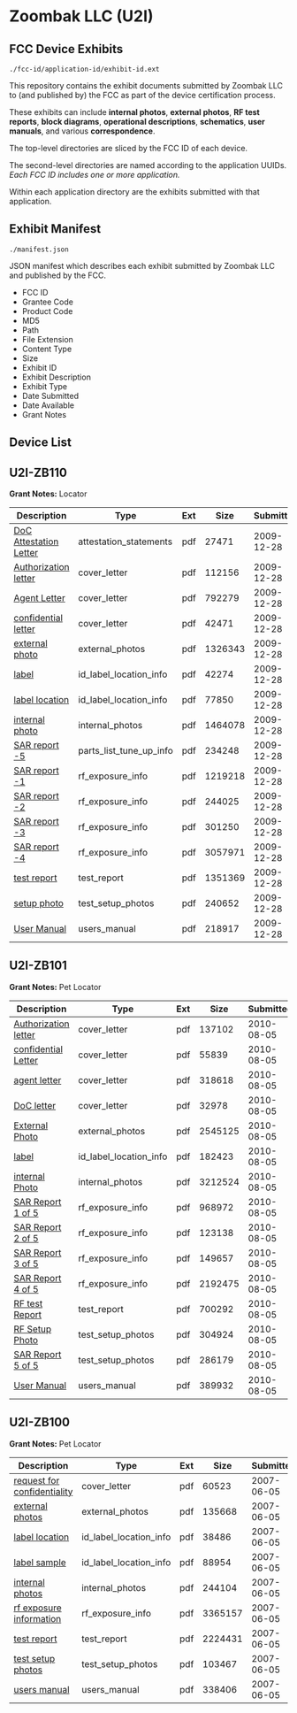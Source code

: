 # Zoombak LLC (U2I)
## FCC Device Exhibits

```
./fcc-id/application-id/exhibit-id.ext
```

This repository contains the exhibit documents submitted by Zoombak LLC to (and published by) the FCC as part of the device certification process.

These exhibits can include **internal photos**, **external photos**, **RF test reports**, **block diagrams**, **operational descriptions**, **schematics**, **user manuals**, and various **correspondence**.

The top-level directories are sliced by the FCC ID of each device.

The second-level directories are named according to the application UUIDs. *Each FCC ID includes one or more application.*

Within each application directory are the exhibits submitted with that application. 

## Exhibit Manifest

```
./manifest.json
```

JSON manifest which describes each exhibit submitted by Zoombak LLC and published by the FCC.

- FCC ID
- Grantee Code
- Product Code
- MD5
- Path
- File Extension
- Content Type
- Size
- Exhibit ID
- Exhibit Description
- Exhibit Type
- Date Submitted
- Date Available
- Grant Notes

## Device List
## U2I-ZB110
**Grant Notes:** Locator

| Description | Type | Ext | Size | Submitted | Available |
| ----------- | ---- | --- | ---- | --------- | --------- |
| [DoC Attestation Letter](U2I-ZB110/e899b4eaede4b804c6e4553506aca00d/1219601.pdf) | attestation_statements | pdf | 27471 | 2009-12-28 | 2009-12-28 |
| [Authorization letter](U2I-ZB110/e899b4eaede4b804c6e4553506aca00d/1219600.pdf) | cover_letter | pdf | 112156 | 2009-12-28 | 2009-12-28 |
| [Agent Letter](U2I-ZB110/e899b4eaede4b804c6e4553506aca00d/1219602.pdf) | cover_letter | pdf | 792279 | 2009-12-28 | 2009-12-28 |
| [confidential letter](U2I-ZB110/e899b4eaede4b804c6e4553506aca00d/1219603.pdf) | cover_letter | pdf | 42471 | 2009-12-28 | 2009-12-28 |
| [external photo](U2I-ZB110/e899b4eaede4b804c6e4553506aca00d/1219614.pdf) | external_photos | pdf | 1326343 | 2009-12-28 | 2009-12-28 |
| [label](U2I-ZB110/e899b4eaede4b804c6e4553506aca00d/1219609.pdf) | id_label_location_info | pdf | 42274 | 2009-12-28 | 2009-12-28 |
| [label location](U2I-ZB110/e899b4eaede4b804c6e4553506aca00d/1219610.pdf) | id_label_location_info | pdf | 77850 | 2009-12-28 | 2009-12-28 |
| [internal photo](U2I-ZB110/e899b4eaede4b804c6e4553506aca00d/1219615.pdf) | internal_photos | pdf | 1464078 | 2009-12-28 | 2009-12-28 |
| [SAR report -5](U2I-ZB110/e899b4eaede4b804c6e4553506aca00d/1219620.pdf) | parts_list_tune_up_info | pdf | 234248 | 2009-12-28 | 2009-12-28 |
| [SAR report -1](U2I-ZB110/e899b4eaede4b804c6e4553506aca00d/1219616.pdf) | rf_exposure_info | pdf | 1219218 | 2009-12-28 | 2009-12-28 |
| [SAR report -2](U2I-ZB110/e899b4eaede4b804c6e4553506aca00d/1219617.pdf) | rf_exposure_info | pdf | 244025 | 2009-12-28 | 2009-12-28 |
| [SAR report -3](U2I-ZB110/e899b4eaede4b804c6e4553506aca00d/1219618.pdf) | rf_exposure_info | pdf | 301250 | 2009-12-28 | 2009-12-28 |
| [SAR report -4](U2I-ZB110/e899b4eaede4b804c6e4553506aca00d/1219619.pdf) | rf_exposure_info | pdf | 3057971 | 2009-12-28 | 2009-12-28 |
| [test report](U2I-ZB110/e899b4eaede4b804c6e4553506aca00d/1219612.pdf) | test_report | pdf | 1351369 | 2009-12-28 | 2009-12-28 |
| [setup photo](U2I-ZB110/e899b4eaede4b804c6e4553506aca00d/1219613.pdf) | test_setup_photos | pdf | 240652 | 2009-12-28 | 2009-12-28 |
| [User Manual](U2I-ZB110/e899b4eaede4b804c6e4553506aca00d/1219611.pdf) | users_manual | pdf | 218917 | 2009-12-28 | 2009-12-28 |
## U2I-ZB101
**Grant Notes:** Pet Locator

| Description | Type | Ext | Size | Submitted | Available |
| ----------- | ---- | --- | ---- | --------- | --------- |
| [Authorization letter](U2I-ZB101/2b7c8690da9a21c021647390d7dbd347/1322658.pdf) | cover_letter | pdf | 137102 | 2010-08-05 | 2010-08-05 |
| [confidential Letter](U2I-ZB101/2b7c8690da9a21c021647390d7dbd347/1322659.pdf) | cover_letter | pdf | 55839 | 2010-08-05 | 2010-08-05 |
| [agent letter](U2I-ZB101/2b7c8690da9a21c021647390d7dbd347/1322665.pdf) | cover_letter | pdf | 318618 | 2010-08-05 | 2010-08-05 |
| [DoC letter](U2I-ZB101/2b7c8690da9a21c021647390d7dbd347/1322666.pdf) | cover_letter | pdf | 32978 | 2010-08-05 | 2010-08-05 |
| [External Photo](U2I-ZB101/2b7c8690da9a21c021647390d7dbd347/1322667.pdf) | external_photos | pdf | 2545125 | 2010-08-05 | 2010-09-19 |
| [label](U2I-ZB101/2b7c8690da9a21c021647390d7dbd347/1322668.pdf) | id_label_location_info | pdf | 182423 | 2010-08-05 | 2010-08-05 |
| [internal Photo](U2I-ZB101/2b7c8690da9a21c021647390d7dbd347/1322669.pdf) | internal_photos | pdf | 3212524 | 2010-08-05 | 2010-09-19 |
| [SAR Report 1 of 5](U2I-ZB101/2b7c8690da9a21c021647390d7dbd347/1322673.pdf) | rf_exposure_info | pdf | 968972 | 2010-08-05 | 2010-08-05 |
| [SAR Report 2 of 5](U2I-ZB101/2b7c8690da9a21c021647390d7dbd347/1322674.pdf) | rf_exposure_info | pdf | 123138 | 2010-08-05 | 2010-08-05 |
| [SAR Report 3 of 5](U2I-ZB101/2b7c8690da9a21c021647390d7dbd347/1322675.pdf) | rf_exposure_info | pdf | 149657 | 2010-08-05 | 2010-08-05 |
| [SAR Report 4 of 5](U2I-ZB101/2b7c8690da9a21c021647390d7dbd347/1322676.pdf) | rf_exposure_info | pdf | 2192475 | 2010-08-05 | 2010-08-05 |
| [RF test Report](U2I-ZB101/2b7c8690da9a21c021647390d7dbd347/1322670.pdf) | test_report | pdf | 700292 | 2010-08-05 | 2010-08-05 |
| [RF Setup Photo](U2I-ZB101/2b7c8690da9a21c021647390d7dbd347/1322671.pdf) | test_setup_photos | pdf | 304924 | 2010-08-05 | 2010-09-19 |
| [SAR Report 5 of 5](U2I-ZB101/2b7c8690da9a21c021647390d7dbd347/1322677.pdf) | test_setup_photos | pdf | 286179 | 2010-08-05 | 2010-09-19 |
| [User Manual](U2I-ZB101/2b7c8690da9a21c021647390d7dbd347/1322672.pdf) | users_manual | pdf | 389932 | 2010-08-05 | 2010-09-19 |
## U2I-ZB100
**Grant Notes:** Pet Locator

| Description | Type | Ext | Size | Submitted | Available |
| ----------- | ---- | --- | ---- | --------- | --------- |
| [request for confidentiality](U2I-ZB100/efbcb8ab517ce521cef512c009afa012/800337.pdf) | cover_letter | pdf | 60523 | 2007-06-05 | 2007-06-06 |
| [external photos](U2I-ZB100/efbcb8ab517ce521cef512c009afa012/800338.pdf) | external_photos | pdf | 135668 | 2007-06-05 | 2007-06-06 |
| [label location](U2I-ZB100/efbcb8ab517ce521cef512c009afa012/800340.pdf) | id_label_location_info | pdf | 38486 | 2007-06-05 | 2007-06-06 |
| [label sample](U2I-ZB100/efbcb8ab517ce521cef512c009afa012/800341.pdf) | id_label_location_info | pdf | 88954 | 2007-06-05 | 2007-06-06 |
| [internal photos](U2I-ZB100/efbcb8ab517ce521cef512c009afa012/800339.pdf) | internal_photos | pdf | 244104 | 2007-06-05 | 2007-06-06 |
| [rf exposure information](U2I-ZB100/efbcb8ab517ce521cef512c009afa012/800342.pdf) | rf_exposure_info | pdf | 3365157 | 2007-06-05 | 2007-06-06 |
| [test report](U2I-ZB100/efbcb8ab517ce521cef512c009afa012/800343.pdf) | test_report | pdf | 2224431 | 2007-06-05 | 2007-06-06 |
| [test setup photos](U2I-ZB100/efbcb8ab517ce521cef512c009afa012/800344.pdf) | test_setup_photos | pdf | 103467 | 2007-06-05 | 2007-06-06 |
| [users manual](U2I-ZB100/efbcb8ab517ce521cef512c009afa012/800345.pdf) | users_manual | pdf | 338406 | 2007-06-05 | 2007-06-06 |
